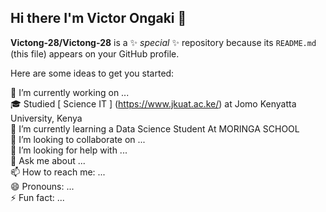 ## Hi there I'm Victor Ongaki 👋


**Victong-28/Victong-28** is a ✨ _special_ ✨ repository because its `README.md` (this file) appears on your GitHub profile.

Here are some ideas to get you started:

 🔭 I’m currently working on ...</br>
 🎓  Studied [ Science IT ] (https://www.jkuat.ac.ke/) at Jomo Kenyatta University, Kenya<br/>
 🌱 I’m currently learning a Data Science Student At MORINGA SCHOOL</br>
 👯 I’m looking to collaborate on ...</br>
 🤔 I’m looking for help with ...</br>
 💬 Ask me about ...</br>
 📫 How to reach me: ...</br>
 😄 Pronouns: ...</br>
 ⚡ Fun fact: ...</br>

